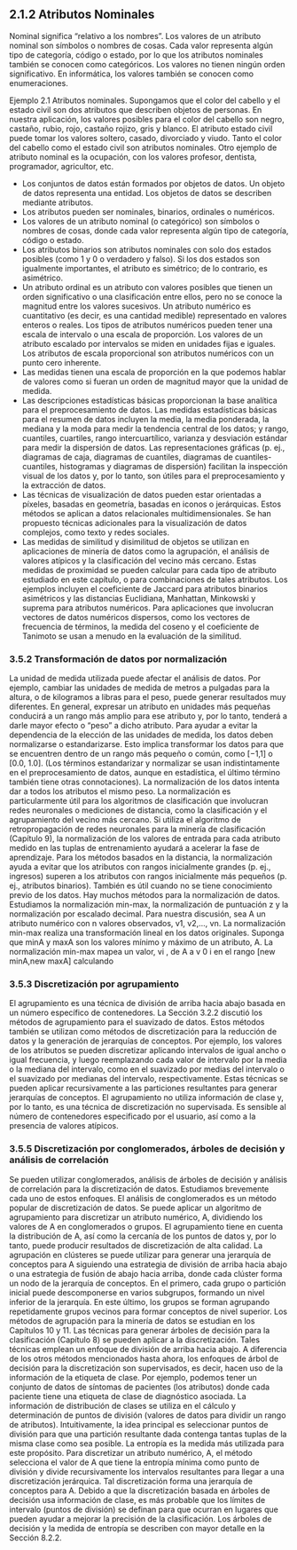 ## 2.1.2 Atributos Nominales 

Nominal significa “relativo a los nombres”. Los valores de un atributo nominal son símbolos o nombres de cosas. Cada valor representa algún tipo de categoría, código o estado, por lo que los atributos nominales también se conocen como categóricos. Los valores no tienen ningún orden significativo. En informática, los valores también se conocen como enumeraciones.

Ejemplo 2.1 Atributos nominales. Supongamos que el color del cabello y el estado civil son dos atributos que describen objetos de personas. En nuestra aplicación, los valores posibles para el color del cabello son negro, castaño, rubio, rojo, castaño rojizo, gris y blanco. El atributo estado civil puede tomar los valores soltero, casado, divorciado y viudo. Tanto el color del cabello como el estado civil son atributos nominales. Otro ejemplo de atributo nominal es la ocupación, con los valores profesor, dentista, programador, agricultor, etc.

- Los conjuntos de datos están formados por objetos de datos. Un objeto de datos representa una entidad. Los objetos de datos se describen mediante atributos. 
- Los atributos pueden ser nominales, binarios, ordinales o numéricos. 
- Los valores de un atributo nominal (o categórico) son símbolos o nombres de cosas, donde cada valor representa algún tipo de categoría, código o estado. 
- Los atributos binarios son atributos nominales con solo dos estados posibles (como 1 y 0 o verdadero y falso). Si los dos estados son igualmente importantes, el atributo es simétrico; de lo contrario, es asimétrico. 
- Un atributo ordinal es un atributo con valores posibles que tienen un orden significativo o una clasificación entre ellos, pero no se conoce la magnitud entre los valores sucesivos. Un atributo numérico es cuantitativo (es decir, es una cantidad medible) representado en valores enteros o reales. Los tipos de atributos numéricos pueden tener una escala de intervalo o una escala de proporción. Los valores de un atributo escalado por intervalos se miden en unidades fijas e iguales. Los atributos de escala proporcional son atributos numéricos con un punto cero inherente. 
- Las medidas tienen una escala de proporción en la que podemos hablar de valores como si fueran un orden de magnitud mayor que la unidad de medida. 
- Las descripciones estadísticas básicas proporcionan la base analítica para el preprocesamiento de datos. Las medidas estadísticas básicas para el resumen de datos incluyen la media, la media ponderada, la mediana y la moda para medir la tendencia central de los datos; y rango, cuantiles, cuartiles, rango intercuartílico, varianza y desviación estándar para medir la dispersión de datos. Las representaciones gráficas (p. ej., diagramas de caja, diagramas de cuantiles, diagramas de cuantiles-cuantiles, histogramas y diagramas de dispersión) facilitan la inspección visual de los datos y, por lo tanto, son útiles para el preprocesamiento y la extracción de datos. 
- Las técnicas de visualización de datos pueden estar orientadas a píxeles, basadas en geometría, basadas en iconos o jerárquicas. Estos métodos se aplican a datos relacionales multidimensionales. Se han propuesto técnicas adicionales para la visualización de datos complejos, como texto y redes sociales. 
- Las medidas de similitud y disimilitud de objetos se utilizan en aplicaciones de minería de datos como la agrupación, el análisis de valores atípicos y la clasificación del vecino más cercano. Estas medidas de proximidad se pueden calcular para cada tipo de atributo estudiado en este capítulo, o para combinaciones de tales atributos. Los ejemplos incluyen el coeficiente de Jaccard para atributos binarios asimétricos y las distancias Euclidiana, Manhattan, Minkowski y suprema para atributos numéricos. Para aplicaciones que involucran vectores de datos numéricos dispersos, como los vectores de frecuencia de términos, la medida del coseno y el coeficiente de Tanimoto se usan a menudo en la evaluación de la similitud.

### 3.5.2 Transformación de datos por normalización 

La unidad de medida utilizada puede afectar el análisis de datos. Por ejemplo, cambiar las unidades de medida de metros a pulgadas para la altura, o de kilogramos a libras para el peso, puede generar resultados muy diferentes. En general, expresar un atributo en unidades más pequeñas conducirá a un rango más amplio para ese atributo y, por lo tanto, tenderá a darle mayor efecto o “peso” a dicho atributo. Para ayudar a evitar la dependencia de la elección de las unidades de medida, los datos deben normalizarse o estandarizarse. Esto implica transformar los datos para que se encuentren dentro de un rango más pequeño o común, como [−1,1] o [0.0, 1.0]. (Los términos estandarizar y normalizar se usan indistintamente en el preprocesamiento de datos, aunque en estadística, el último término también tiene otras connotaciones). La normalización de los datos intenta dar a todos los atributos el mismo peso. La normalización es particularmente útil para los algoritmos de clasificación que involucran redes neuronales o mediciones de distancia, como la clasificación y el agrupamiento del vecino más cercano. Si utiliza el algoritmo de retropropagación de redes neuronales para la minería de clasificación (Capítulo 9), la normalización de los valores de entrada para cada atributo medido en las tuplas de entrenamiento ayudará a acelerar la fase de aprendizaje. Para los métodos basados ​​en la distancia, la normalización ayuda a evitar que los atributos con rangos inicialmente grandes (p. ej., ingresos) superen a los atributos con rangos inicialmente más pequeños (p. ej., atributos binarios). También es útil cuando no se tiene conocimiento previo de los datos. Hay muchos métodos para la normalización de datos. 
Estudiamos la normalización min-max, la normalización de puntuación z y la normalización por escalado decimal. Para nuestra discusión, sea A un atributo numérico con n valores observados, v1, v2,..., vn. La normalización min-max realiza una transformación lineal en los datos originales. Suponga que minA y maxA son los valores mínimo y máximo de un atributo, A. 
La normalización min-max mapea un valor, vi , de A a v 0 i en el rango [new minA,new maxA] calculando

### 3.5.3 Discretización por agrupamiento 

El agrupamiento es una técnica de división de arriba hacia abajo basada en un número específico de contenedores. La Sección 3.2.2 discutió los métodos de agrupamiento para el suavizado de datos. Estos métodos también se utilizan como métodos de discretización para la reducción de datos y la generación de jerarquías de conceptos. Por ejemplo, los valores de los atributos se pueden discretizar aplicando intervalos de igual ancho o igual frecuencia, y luego reemplazando cada valor de intervalo por la media o la mediana del intervalo, como en el suavizado por medias del intervalo o el suavizado por medianas del intervalo, respectivamente. Estas técnicas se pueden aplicar recursivamente a las particiones resultantes para generar jerarquías de conceptos. El agrupamiento no utiliza información de clase y, por lo tanto, es una técnica de discretización no supervisada. Es sensible al número de contenedores especificado por el usuario, así como a la presencia de valores atípicos.

### 3.5.5 Discretización por conglomerados, árboles de decisión y análisis de correlación 

Se pueden utilizar conglomerados, análisis de árboles de decisión y análisis de correlación para la discretización de datos. Estudiamos brevemente cada uno de estos enfoques. El análisis de conglomerados es un método popular de discretización de datos. Se puede aplicar un algoritmo de agrupamiento para discretizar un atributo numérico, A, dividiendo los valores de A en conglomerados o grupos. El agrupamiento tiene en cuenta la distribución de A, así como la cercanía de los puntos de datos y, por lo tanto, puede producir resultados de discretización de alta calidad. La agrupación en clústeres se puede utilizar para generar una jerarquía de conceptos para A siguiendo una estrategia de división de arriba hacia abajo o una estrategia de fusión de abajo hacia arriba, donde cada clúster forma un nodo de la jerarquía de conceptos. En el primero, cada grupo o partición inicial puede descomponerse en varios subgrupos, formando un nivel inferior de la jerarquía. En este último, los grupos se forman agrupando repetidamente grupos vecinos para formar conceptos de nivel superior. Los métodos de agrupación para la minería de datos se estudian en los Capítulos 10 y 11. Las técnicas para generar árboles de decisión para la clasificación (Capítulo 8) se pueden aplicar a la discretización. Tales técnicas emplean un enfoque de división de arriba hacia abajo. A diferencia de los otros métodos mencionados hasta ahora, los enfoques de árbol de decisión para la discretización son supervisados, es decir, hacen uso de la información de la etiqueta de clase. Por ejemplo, podemos tener un conjunto de datos de síntomas de pacientes (los atributos) donde cada paciente tiene una etiqueta de clase de diagnóstico asociada. La información de distribución de clases se utiliza en el cálculo y determinación de puntos de división (valores de datos para dividir un rango de atributos). Intuitivamente, la idea principal es seleccionar puntos de división para que una partición resultante dada contenga tantas tuplas de la misma clase como sea posible. La entropía es la medida más utilizada para este propósito. Para discretizar un atributo numérico, A, el método selecciona el valor de A que tiene la entropía mínima como punto de división y divide recursivamente los intervalos resultantes para llegar a una discretización jerárquica. Tal discretización forma una jerarquía de conceptos para A. Debido a que la discretización basada en árboles de decisión usa información de clase, es más probable que los límites de intervalo (puntos de división) se definan para que ocurran en lugares que pueden ayudar a mejorar la precisión de la clasificación. Los árboles de decisión y la medida de entropía se describen con mayor detalle en la Sección 8.2.2.